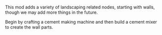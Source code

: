 This mod adds a variety of landscaping related nodes, starting with walls, though we may add more things in the future.

Begin by crafting a cement making machine and then build a cement mixer to create the wall parts.
